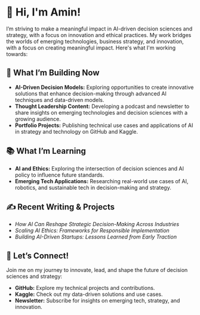 # 👋 Hi, I'm Amin!

I’m striving to make a meaningful impact in AI-driven decision sciences and strategy, with a focus on innovation and ethical practices. My work bridges the worlds of emerging technologies, business strategy, and innovation, with a focus on creating meaningful impact. Here's what I'm working towards:

## 🌟 What I’m Building Now
- **AI-Driven Decision Models:** Exploring opportunities to create innovative solutions that enhance decision-making through advanced AI techniques and data-driven models.
- **Thought Leadership Content:** Developing a podcast and newsletter to share insights on emerging technologies and decision sciences with a growing audience.  
- **Portfolio Projects:** Publishing technical use cases and applications of AI in strategy and technology on GitHub and Kaggle.  

## 📚 What I’m Learning
- **AI and Ethics:** Exploring the intersection of decision sciences and AI policy to influence future standards.  
- **Emerging Tech Applications:** Researching real-world use cases of AI, robotics, and sustainable tech in decision-making and strategy.

## ✍️ Recent Writing & Projects
- *How AI Can Reshape Strategic Decision-Making Across Industries*  
- *Scaling AI Ethics: Frameworks for Responsible Implementation*  
- *Building AI-Driven Startups: Lessons Learned from Early Traction*

## 🔗 Let’s Connect!
Join me on my journey to innovate, lead, and shape the future of decision sciences and strategy:  
- **GitHub:** Explore my technical projects and contributions.  
- **Kaggle:** Check out my data-driven solutions and use cases.  
- **Newsletter:** Subscribe for insights on emerging tech, strategy, and innovation.
